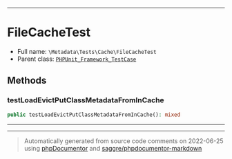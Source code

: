 ***

# FileCacheTest





* Full name: `\Metadata\Tests\Cache\FileCacheTest`
* Parent class: [`PHPUnit_Framework_TestCase`](../../../PHPUnit_Framework_TestCase.md)




## Methods


### testLoadEvictPutClassMetadataFromInCache



```php
public testLoadEvictPutClassMetadataFromInCache(): mixed
```











***


***
> Automatically generated from source code comments on 2022-06-25 using [phpDocumentor](http://www.phpdoc.org/) and [saggre/phpdocumentor-markdown](https://github.com/Saggre/phpDocumentor-markdown)
